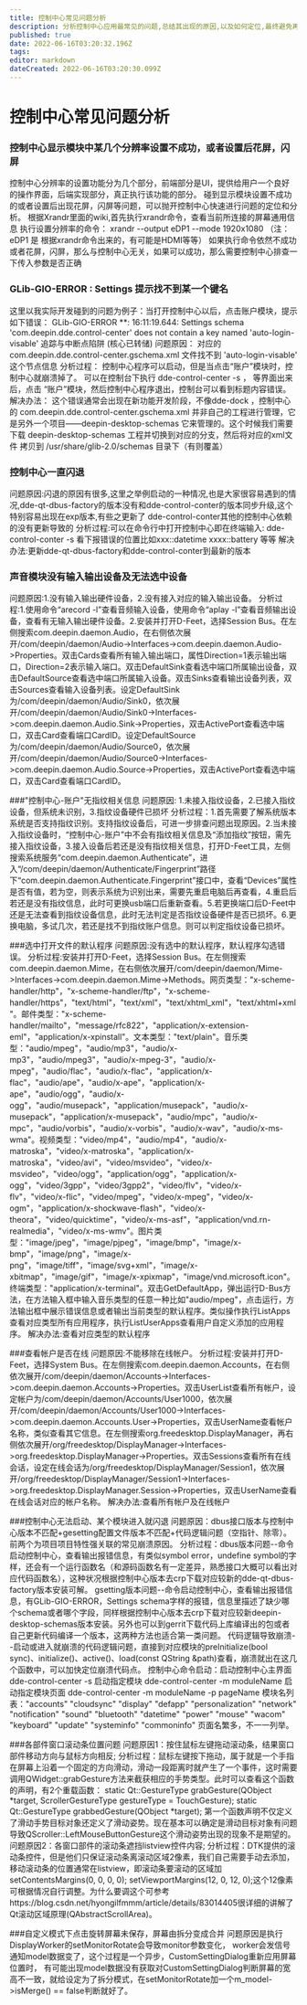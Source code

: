 ```yaml
---
title: 控制中心常见问题分析
description: 分析控制中心应用最常见的问题,总结其出现的原因,以及如何定位,最终避免再出现,或能够迅速定位问题所在
published: true
date: 2022-06-16T03:20:32.196Z
tags: 
editor: markdown
dateCreated: 2022-06-16T03:20:30.099Z
---
```


# 控制中心常见问题分析
###  控制中心显示模块中某几个分辨率设置不成功，或者设置后花屏，闪屏
  控制中心分辨率的设置功能分为几个部分，前端部分是UI，提供给用户一个良好的操作界面，后端实现部分，真正执行该功能的部分。
  碰到显示模块设置不成功的或者设置后出现花屏，闪屏等问题，可以抛开控制中心快速进行问题的定位和分析。
  根据Xrandr里面的wiki,首先执行xrandr命令，查看当前所连接的屏幕通用信息
  执行设置分辨率的命令： xrandr --output eDP1 --mode 1920x1080 （注： eDP1 是 根据xrandr命令出来的，有可能是HDMI等等）
  如果执行命令依然不成功或者花屏，闪屏，那么与控制中心无关，如果可以成功，那么需要控制中心排查一下传入参数是否正确

### GLib-GIO-ERROR : Settings 提示找不到某一个键名
这里以我实际开发碰到的问题为例子：当打开控制中心以后，点击账户模块，提示如下错误：
GLib-GIO-ERROR **: 16:11:19.644: Settings schema 'com.deepin.dde.control-center' does not contain a key named 'auto-login-visable'
追踪与中断点陷阱 (核心已转储)
问题原因： 对应的 com.deepin.dde.control-center.gschema.xml 文件找不到 'auto-login-visable' 这个节点信息
分析过程： 控制中心程序可以启动，但是当点击“账户”模块时，控制中心就崩溃掉了。 可以在控制台下执行 dde-control-center -s ， 等界面出来后，点击
“账户”模块，然后控制中心程序退出，控制台可以看到标题内容错误。
解决办法： 这个错误通常会出现在新功能开发阶段，不像dde-dock ，控制中心的 com.deepin.dde.control-center.gschema.xml 并非自己的工程进行管理，它
是另外一个项目——deepin-desktop-schemas 它来管理的。这个时候我们需要下载 deepin-desktop-schemas 工程并切换到对应的分支，然后将对应的xml文件
拷贝到 /usr/share/glib-2.0/schemas 目录下（有则覆盖）

### 控制中心一直闪退
问题原因:闪退的原因有很多,这里之举例启动的一种情况,也是大家很容易遇到的情况,dde-qt-dbus-factory的版本没有和dde-control-conter的版本同步升级,这个特别容易出现在exp版本,有些之更新了 dde-control-conter其他的控制中心依赖的没有更新导致的
分析过程:可以在命令行中打开控制中心即在终端输入: dde-control-conter -s 看下报错误的位置比如xxx::datetime xxxx::battery 等等
解决办法:更新dde-qt-dbus-factory和dde-control-conter到最新的版本

### 声音模块没有输入输出设备及无法选中设备
问题原因:1.没有输入输出硬件设备，2.没有接入对应的输入输出设备。
分析过程:1.使用命令“arecord -l”查看音频输入设备，使用命令“aplay -l”查看音频输出设备，查看有无输入输出硬件设备。2.安装并打开D-Feet，选择Session Bus。在左侧搜索com.deepin.daemon.Audio，在右侧依次展开/com/deepin/daemon/Audio->Interfaces->com.deepin.daemon.Audio->Properties。双击Cards查看所有输入输出端口，属性Direction=1表示输出端口，Direction=2表示输入端口。双击DefaultSink查看选中端口所属输出设备，双击DefaultSource查看选中端口所属输入设备。双击Sinks查看输出设备列表，双击Sources查看输入设备列表。设定DefaultSink为/com/deepin/daemon/Audio/Sink0，依次展开/com/deepin/daemon/Audio/Sink0->Interfaces->com.deepin.daemon.Audio.Sink->Properties，双击ActivePort查看选中端口，双击Card查看端口CardID。设定DefaultSource为/com/deepin/daemon/Audio/Source0，依次展开/com/deepin/daemon/Audio/Source0->Interfaces->com.deepin.daemon.Audio.Source->Properties，双击ActivePort查看选中端口，双击Card查看端口CardID。
 
 ###"控制中心-账户"无指纹相关信息
 问题原因: 1.未接入指纹设备，2.已接入指纹设备，但系统未识别，3.指纹设备硬件已损坏
分析过程：1.首先需要了解系统版本系统是否支持指纹识别。支持指纹设备后，可进一步排查问题出现原因。2.当未接入指纹设备时，“控制中心-账户”中不会有指纹相关信息及“添加指纹”按钮，需先接入指纹设备，3.接入设备后若还是没有指纹相关信息，打开D-Feet工具，左侧搜索系统服务“com.deepin.daemon.Authenticate”，进入“/com/deepin/daemon/Authenticate/Fingerprint”路径下“com.deepin.daemon.Authenticate.Fingerprint”接口中，查看“Devices”属性是否有值，若为空，则表示系统为识别出来，需要先重启电脑后再查看，4.重启后若还是没有指纹信息，此时可更换usb端口后重新查看。5.若更换端口后D-Feet中还是无法查看到指纹设备信息，此时无法判定是否指纹设备硬件是否已损坏。6.更换电脑，多试几次，若还是找不到指纹账户信息。则可以判定指纹设备已损坏。

###选中打开文件的默认程序
问题原因:没有选中的默认程序，默认程序勾选错误。
分析过程:安装并打开D-Feet，选择Session Bus。在左侧搜索com.deepin.daemon.Mime，在右侧依次展开/com/deepin/daemon/Mime->Interfaces->com.deepin.daemon.Mime->Methods。网页类型："x-scheme-handler/http"，"x-scheme-handler/ftp"，"x-scheme-handler/https"，"text/html"，"text/xml"，"text/xhtml_xml"，"text/xhtml+xml"。邮件类型："x-scheme-handler/mailto"，"message/rfc822"，"application/x-extension-eml"，"application/x-xpinstall"。文本类型："text/plain"。音乐类型："audio/mpeg"，"audio/mp3"，"audio/x-mp3"，"audio/mpeg3"，"audio/x-mpeg-3"，"audio/x-mpeg"，"audio/flac"，"audio/x-flac"，"application/x-flac"，"audio/ape"，"audio/x-ape"，"application/x-ape"，"audio/ogg"，"audio/x-ogg"，"audio/musepack"，"application/musepack"，"audio/x-musepack"，"application/x-musepack"，"audio/mpc"，"audio/x-mpc"，"audio/vorbis"，"audio/x-vorbis"，"audio/x-wav"，"audio/x-ms-wma"。视频类型："video/mp4"，"audio/mp4"，"audio/x-matroska"，"video/x-matroska"，"application/x-matroska"，"video/avi"，"video/msvideo"，"video/x-msvideo"，"video/ogg"，"application/ogg"，"application/x-ogg"，"video/3gpp"，"video/3gpp2"，"video/flv"，"video/x-flv"，"video/x-flic"，"video/mpeg"，"video/x-mpeg"，"video/x-ogm"，"application/x-shockwave-flash"，"video/x-theora"，"video/quicktime"，"video/x-ms-asf"，"application/vnd.rn-realmedia"，"video/x-ms-wmv"。图片类型："image/jpeg"，"image/pjpeg"，"image/bmp"，"image/x-bmp"，"image/png"，"image/x-png"，"image/tiff"，"image/svg+xml"，"image/x-xbitmap"，"image/gif"，"image/x-xpixmap"，"image/vnd.microsoft.icon"。终端类型："application/x-terminal"。双击GetDefaultApp，弹出运行D-Bus方法，在方法输入框中输入音乐类型的任意一种比如"audio/mpeg"，点击运行，方法输出框中展示错误信息或者输出当前类型的默认程序。类似操作执行ListApps查看对应类型所有应用程序，执行ListUserApps查看用户自定义添加的应用程序。
解决办法:查看对应类型的默认程序

###查看帐户是否在线
问题原因:不能移除在线帐户。
分析过程:安装并打开D-Feet，选择System Bus。在左侧搜索com.deepin.daemon.Accounts，在右侧依次展开/com/deepin/daemon/Accounts->Interfaces->com.deepin.daemon.Accounts->Properties。双击UserList查看所有帐户，设定帐户为/com/deepin/daemon/Accounts/User1000，依次展开/com/deepin/daemon/Accounts/User1000->Interfaces->com.deepin.daemon.Accounts.User->Properties，双击UserName查看帐户名称，类似查看其它信息。在左侧搜索org.freedesktop.DisplayManager，再右侧依次展开/org/freedesktop/DisplayManager->Interfaces->org.freedesktop.DisplayManager->Properties。双击Sessions查看所有在线会话，设定在线会话为/org/freedesktop/DisplayManager/Session1，依次展开/org/freedesktop/DisplayManager/Session1->Interfaces->org.freedesktop.DisplayManager.Session->Properties，双击UserName查看在线会话对应的帐户名称。
解决办法:查看所有帐户及在线帐户

###控制中心无法启动、某个模块进入就闪退
问题原因：dbus接口版本与控制中心版本不匹配+gesetting配置文件版本不匹配+代码逻辑问题（空指针、除零）。前两个为项目项目特性强关联的常见崩溃原因。
分析过程：dbus版本问题--命令启动控制中心，查看输出报错信息，有类似symbol error，undefine symbol的字样，还会有一个运行函数名（和源码函数名有一定差异，熟悉接口大概可以看出对应代码函数名），这种状况根据控制中心版本去crp下载对应较新的dde-qt-dbus-factory版本安装可解。
gsetting版本问题--命令启动控制中心，查看输出报错信息，有GLib-GIO-ERROR，Settings schema字样的报错，信息里描述了缺少哪个schema或者哪个字段，同样根据控制中心版本去crp下载对应较新deepin-desktop-schemas版本安装。另外也可以到gerrit下载代码上库编译出的包或者自己更新代码编译一个版本，这两种方法也适合第一类问题。
代码逻辑导致崩溃--启动或进入就崩溃的代码逻辑问题，直接到对应模块的preInitialize(bool sync)、initialize()、active()、load(const QString &path)查看，崩溃就出在这几个函数中，可以加快定位崩溃代码点。
控制中心命令启动：启动控制中心主界面 dde-control-center -s 启动指定模块 dde-control-center -m moduleName 启动指定模块页面 dde-control-center -m moduleName -p pageName
模块名列表："accounts" "cloudsync" "display" "defapp" "personalization" "network" "notification" "sound" "bluetooth" "datetime" "power" "mouse" "wacom" "keyboard" "update" "systeminfo" "commoninfo"
页面名繁多，不一一列举。

###各部件窗口滚动条位置问题
问题原因1：按住鼠标左键拖动滚动条，结果窗口部件移动方向与鼠标方向相反;
分析过程：鼠标左键按下拖动，属于就是一个手指在屏幕上沿着一个固定的方向滑动，滑动一段距离时就产生了一个事件，这时需要调用QWidget::grabGesture方法来截获相应的手势类型。此时可以查看这个函数的声明，有2个重载函数：
static Qt::GestureType grabGesture(QObject *target, ScrollerGestureType gestureType = TouchGesture);
static Qt::GestureType grabbedGesture(QObject *target);
第一个函数声明不仅定义了滑动手势目标对象还定义了滑动姿势。现在基本可以确定是滑动目标对象有问题导致QScroller::LeftMouseButtonGesture这个滑动姿势出现的现象不是期望的。
问题原因2：各窗口部件的滚动条遮挡listview控件内容;
分析过程：DTK提供的滚动条控件，但是他们只保证滚动条离滚动区域2像素，我们自己需要手动去添加，移动滚动条的位置通常在listview，即滚动条要滚动的区域加setContentsMargins(0, 0, 0, 0); setViewportMargins(12, 0, 12, 0);这个12像素可根据情况自行调整。为什么要调这个可参考https://blog.csdn.net/hyongilfmmm/article/details/83014405很详细的讲解了Qt滚动区域原理(QAbstractScrollArea)。

###自定义模式下点击旋转屏幕未保存，屏幕由拆分变成合并
问题原因是执行DisplayWorker的setMonitorRotate会导致monitor参数变化， worker会发信号通知model数据变了，这个过程是一个异步，CustomSettingDialog重新应用屏幕位置时， 有可能出现model数据没有获取对CustomSettingDialog判断屏幕的宽高不一致，就给设定为了拆分模式，在setMonitorRotate加一个m_model->isMerge() == false判断就好了。


